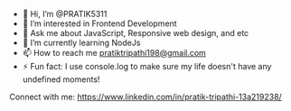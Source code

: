- 👋 Hi, I’m @PRATIK5311
- 👀 I’m interested in Frontend Development
- 💬 Ask me about JavaScript, Responsive web design, and etc
- 🌱 I’m currently learning NodeJs
- 📫 How to reach me pratiktripathi198@gmail.com
- ⚡ Fun fact:  I use console.log to make sure my life doesn't have any undefined moments!

Connect with me:
https://www.linkedin.com/in/pratik-tripathi-13a219238/

<!---
PRATIK5311/PRATIK5311 is a ✨ special ✨ repository because its `README.md` (this file) appears on your GitHub profile.
You can click the Preview link to take a look at your changes.
--->
